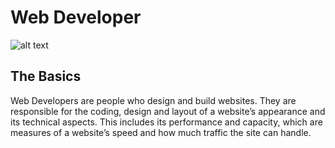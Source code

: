 **Web Developer**
=============

![alt text](https://miro.medium.com/max/8576/1*EE4IrlniNAhubIUrFqV3FQ.jpeg)

## The Basics

Web Developers are people who design and build websites. They are responsible for the coding, design and layout of a website’s appearance and its technical aspects. This includes its performance and capacity, which are measures of a website’s speed and how much traffic the site can handle.

